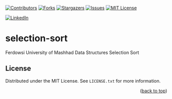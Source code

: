 <a name="readme-top"></a>


[![Contributors][contributors-shield]][contributors-url]
[![Forks][forks-shield]][forks-url]
[![Stargazers][stars-shield]][stars-url]
[![Issues][issues-shield]][issues-url]
[![MIT License][license-shield]][license-url]



[![LinkedIn][linkedin-shield]][javid-linkedin-url]

# selection-sort

Ferdowsi University of Mashhad Data Structures Selection Sort

<!-- LICENSE -->
## License

Distributed under the MIT License. See `LICENSE.txt` for more information.

<p align="right">(<a href="#readme-top">back to top</a>)</p>


<!-- MARKDOWN LINKS & IMAGES -->
<!-- https://www.markdownguide.org/basic-syntax/#reference-style-links -->
<!-- https://ileriayo.github.io/markdown-badges/ -->

<!-- Contributors -->
[contributors-shield]: https://img.shields.io/github/contributors/javidchaji/FUM-Data-Structures-Selection-Sort.svg?style=for-the-badge

[contributors-url]: https://github.com/javidchaji/FUM-Data-Structures-Selection-Sort/graphs/contributors

<!-- Forks -->
[forks-shield]: https://img.shields.io/github/forks/javidchaji/FUM-Data-Structures-Selection-Sort.svg?style=for-the-badge

[forks-url]: https://github.com/javidchaji/FUM-Data-Structures-Selection-Sort/network/members


<!-- Stars -->
[stars-shield]: https://img.shields.io/github/stars/javidchaji/FUM-Data-Structures-Selection-Sort.svg?style=for-the-badge

[stars-url]: https://github.com/javidchaji/FUM-Data-Structures-Selection-Sort/stargazers


<!-- Issues -->
[issues-shield]: https://img.shields.io/github/issues/javidchaji/FUM-Data-Structures-Selection-Sort.svg?style=for-the-badge

[issues-url]: https://github.com/javidchaji/FUM-Data-Structures-Selection-Sort/issues


<!-- License -->
[license-shield]: https://img.shields.io/github/license/javidchaji/FUM-Data-Structures-Selection-Sort.svg?style=for-the-badge

[license-url]: https://github.com/javidchaji/FUM-Data-Structures-Selection-Sort/blob/master/LICENSE


<!-- Linkedin -->
[linkedin-shield]: https://img.shields.io/badge/linkedin-%230077B5.svg?style=for-the-badge&logo=linkedin&logoColor=white

[javid-linkedin-url]: https://linkedin.com/in/javidchaji
